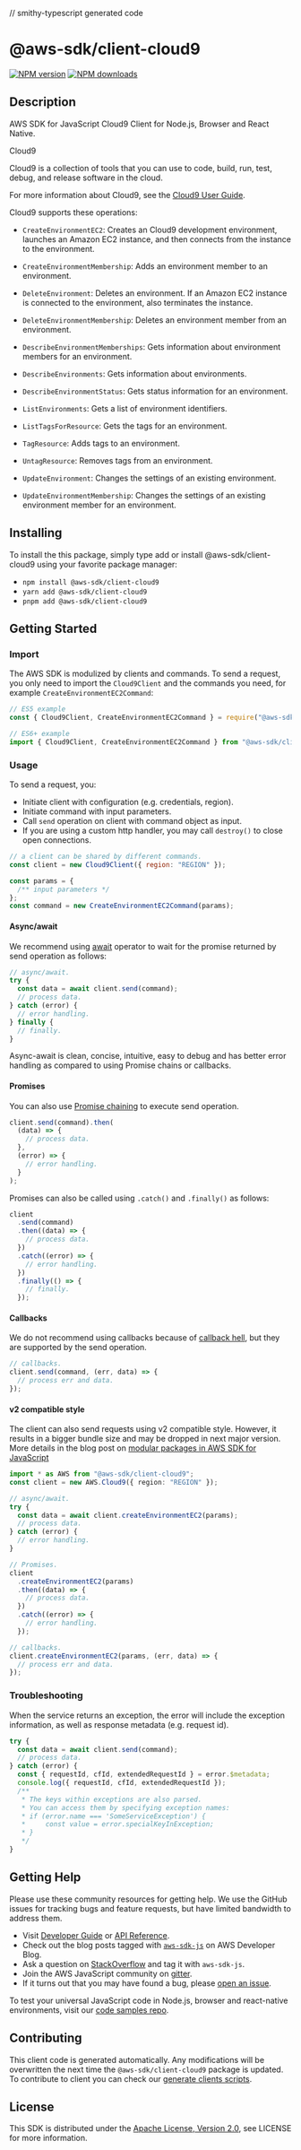 // smithy-typescript generated code

# @aws-sdk/client-cloud9

[![NPM version](https://img.shields.io/npm/v/@aws-sdk/client-cloud9/latest.svg)](https://www.npmjs.com/package/@aws-sdk/client-cloud9)
[![NPM downloads](https://img.shields.io/npm/dm/@aws-sdk/client-cloud9.svg)](https://www.npmjs.com/package/@aws-sdk/client-cloud9)

## Description

AWS SDK for JavaScript Cloud9 Client for Node.js, Browser and React Native.

<fullname>Cloud9</fullname>

<p>Cloud9 is a collection of tools that you can use to code, build, run, test, debug, and
release software in the cloud.</p>
<p>For more information about Cloud9, see the <a href="https://docs.aws.amazon.com/cloud9/latest/user-guide">Cloud9 User Guide</a>.</p>
<p>Cloud9 supports these operations:</p>
<ul>
<li>
<p>
<code>CreateEnvironmentEC2</code>: Creates an Cloud9 development environment, launches
an Amazon EC2 instance, and then connects from the instance to the environment.</p>
</li>
<li>
<p>
<code>CreateEnvironmentMembership</code>: Adds an environment member to an
environment.</p>
</li>
<li>
<p>
<code>DeleteEnvironment</code>: Deletes an environment. If an Amazon EC2 instance is
connected to the environment, also terminates the instance.</p>
</li>
<li>
<p>
<code>DeleteEnvironmentMembership</code>: Deletes an environment member from an
environment.</p>
</li>
<li>
<p>
<code>DescribeEnvironmentMemberships</code>: Gets information about environment
members for an environment.</p>
</li>
<li>
<p>
<code>DescribeEnvironments</code>: Gets information about environments.</p>
</li>
<li>
<p>
<code>DescribeEnvironmentStatus</code>: Gets status information for an
environment.</p>
</li>
<li>
<p>
<code>ListEnvironments</code>: Gets a list of environment identifiers.</p>
</li>
<li>
<p>
<code>ListTagsForResource</code>: Gets the tags for an environment.</p>
</li>
<li>
<p>
<code>TagResource</code>: Adds tags to an environment.</p>
</li>
<li>
<p>
<code>UntagResource</code>: Removes tags from an environment.</p>
</li>
<li>
<p>
<code>UpdateEnvironment</code>: Changes the settings of an existing
environment.</p>
</li>
<li>
<p>
<code>UpdateEnvironmentMembership</code>: Changes the settings of an existing
environment member for an environment.</p>
</li>
</ul>

## Installing

To install the this package, simply type add or install @aws-sdk/client-cloud9
using your favorite package manager:

- `npm install @aws-sdk/client-cloud9`
- `yarn add @aws-sdk/client-cloud9`
- `pnpm add @aws-sdk/client-cloud9`

## Getting Started

### Import

The AWS SDK is modulized by clients and commands.
To send a request, you only need to import the `Cloud9Client` and
the commands you need, for example `CreateEnvironmentEC2Command`:

```js
// ES5 example
const { Cloud9Client, CreateEnvironmentEC2Command } = require("@aws-sdk/client-cloud9");
```

```ts
// ES6+ example
import { Cloud9Client, CreateEnvironmentEC2Command } from "@aws-sdk/client-cloud9";
```

### Usage

To send a request, you:

- Initiate client with configuration (e.g. credentials, region).
- Initiate command with input parameters.
- Call `send` operation on client with command object as input.
- If you are using a custom http handler, you may call `destroy()` to close open connections.

```js
// a client can be shared by different commands.
const client = new Cloud9Client({ region: "REGION" });

const params = {
  /** input parameters */
};
const command = new CreateEnvironmentEC2Command(params);
```

#### Async/await

We recommend using [await](https://developer.mozilla.org/en-US/docs/Web/JavaScript/Reference/Operators/await)
operator to wait for the promise returned by send operation as follows:

```js
// async/await.
try {
  const data = await client.send(command);
  // process data.
} catch (error) {
  // error handling.
} finally {
  // finally.
}
```

Async-await is clean, concise, intuitive, easy to debug and has better error handling
as compared to using Promise chains or callbacks.

#### Promises

You can also use [Promise chaining](https://developer.mozilla.org/en-US/docs/Web/JavaScript/Guide/Using_promises#chaining)
to execute send operation.

```js
client.send(command).then(
  (data) => {
    // process data.
  },
  (error) => {
    // error handling.
  }
);
```

Promises can also be called using `.catch()` and `.finally()` as follows:

```js
client
  .send(command)
  .then((data) => {
    // process data.
  })
  .catch((error) => {
    // error handling.
  })
  .finally(() => {
    // finally.
  });
```

#### Callbacks

We do not recommend using callbacks because of [callback hell](http://callbackhell.com/),
but they are supported by the send operation.

```js
// callbacks.
client.send(command, (err, data) => {
  // process err and data.
});
```

#### v2 compatible style

The client can also send requests using v2 compatible style.
However, it results in a bigger bundle size and may be dropped in next major version. More details in the blog post
on [modular packages in AWS SDK for JavaScript](https://aws.amazon.com/blogs/developer/modular-packages-in-aws-sdk-for-javascript/)

```ts
import * as AWS from "@aws-sdk/client-cloud9";
const client = new AWS.Cloud9({ region: "REGION" });

// async/await.
try {
  const data = await client.createEnvironmentEC2(params);
  // process data.
} catch (error) {
  // error handling.
}

// Promises.
client
  .createEnvironmentEC2(params)
  .then((data) => {
    // process data.
  })
  .catch((error) => {
    // error handling.
  });

// callbacks.
client.createEnvironmentEC2(params, (err, data) => {
  // process err and data.
});
```

### Troubleshooting

When the service returns an exception, the error will include the exception information,
as well as response metadata (e.g. request id).

```js
try {
  const data = await client.send(command);
  // process data.
} catch (error) {
  const { requestId, cfId, extendedRequestId } = error.$metadata;
  console.log({ requestId, cfId, extendedRequestId });
  /**
   * The keys within exceptions are also parsed.
   * You can access them by specifying exception names:
   * if (error.name === 'SomeServiceException') {
   *     const value = error.specialKeyInException;
   * }
   */
}
```

## Getting Help

Please use these community resources for getting help.
We use the GitHub issues for tracking bugs and feature requests, but have limited bandwidth to address them.

- Visit [Developer Guide](https://docs.aws.amazon.com/sdk-for-javascript/v3/developer-guide/welcome.html)
  or [API Reference](https://docs.aws.amazon.com/AWSJavaScriptSDK/v3/latest/index.html).
- Check out the blog posts tagged with [`aws-sdk-js`](https://aws.amazon.com/blogs/developer/tag/aws-sdk-js/)
  on AWS Developer Blog.
- Ask a question on [StackOverflow](https://stackoverflow.com/questions/tagged/aws-sdk-js) and tag it with `aws-sdk-js`.
- Join the AWS JavaScript community on [gitter](https://gitter.im/aws/aws-sdk-js-v3).
- If it turns out that you may have found a bug, please [open an issue](https://github.com/aws/aws-sdk-js-v3/issues/new/choose).

To test your universal JavaScript code in Node.js, browser and react-native environments,
visit our [code samples repo](https://github.com/aws-samples/aws-sdk-js-tests).

## Contributing

This client code is generated automatically. Any modifications will be overwritten the next time the `@aws-sdk/client-cloud9` package is updated.
To contribute to client you can check our [generate clients scripts](https://github.com/aws/aws-sdk-js-v3/tree/main/scripts/generate-clients).

## License

This SDK is distributed under the
[Apache License, Version 2.0](http://www.apache.org/licenses/LICENSE-2.0),
see LICENSE for more information.
